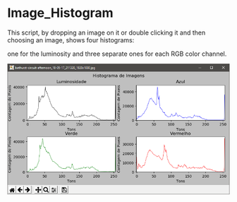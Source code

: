 # Image_Histogram
This script, by dropping an image on it or double clicking it and then choosing an image, shows four histograms:

one for the luminosity and three separate ones for each RGB color channel.


![conversor](https://github.com/DanFSilvaT/Image_Histogram/blob/master/pyhistex.png)

